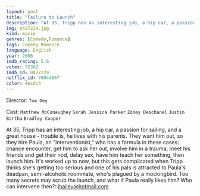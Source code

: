 ```yaml
---
layout: post
title: "Failure to Launch"
description: "At 35, Tripp has an interesting job, a hip car, a passion for sailing, and a great house - trouble is, he lives with his parents. They want him out, so they hire Paula, an interventionist, who has a formula in these cases: chance encounter, get him to ask her out, involve him in a trauma, meet his friends and get their nod, delay sex, have him teach her something, then launch him. It's worked up to now, but this gets complicated when Tripp thinks she's getting too serious and one of his pals is attracted to Paula's deadpan, semi-al.."
img: 0427229.jpg
kind: movie
genres: [Comedy,Romance]
tags: Comedy Romance 
language: English
year: 2006
imdb_rating: 5.6
votes: 72362
imdb_id: 0427229
netflix_id: 70044867
color: 4ecdc4
---
```

Director: `Tom Dey`  

Cast: `Matthew McConaughey` `Sarah Jessica Parker` `Zooey Deschanel` `Justin Bartha` `Bradley Cooper` 

At 35, Tripp has an interesting job, a hip car, a passion for sailing, and a great house - trouble is, he lives with his parents. They want him out, so they hire Paula, an "interventionist," who has a formula in these cases: chance encounter, get him to ask her out, involve him in a trauma, meet his friends and get their nod, delay sex, have him teach her something, then launch him. It's worked up to now, but this gets complicated when Tripp thinks she's getting too serious and one of his pals is attracted to Paula's deadpan, semi-alcoholic roommate, who's plagued by a mockingbird. Too many secrets may scrub the launch, and what if Paula really likes him? Who can intervene then?::<jhailey@hotmail.com>